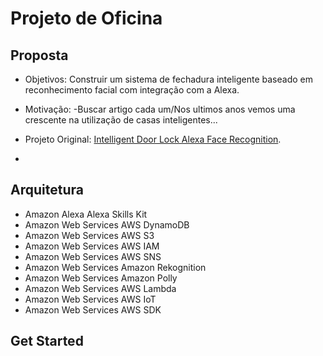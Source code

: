 # Projeto de Oficina

## Proposta

* Objetivos: Construir um sistema de fechadura inteligente baseado em reconhecimento facial com integração com a Alexa.

* Motivação: -Buscar artigo cada um/Nos ultimos anos vemos uma crescente na utilização de casas inteligentes...

* Projeto Original: [Intelligent Door Lock Alexa Face Recognition](https://hackaday.io/project/181086-intelligent-door-lock-alexa-face-recognition).

*

## Arquitetura

* Amazon Alexa Alexa Skills Kit
* Amazon Web Services AWS DynamoDB
* Amazon Web Services AWS S3
* Amazon Web Services AWS IAM
* Amazon Web Services AWS SNS
* Amazon Web Services Amazon Rekognition
* Amazon Web Services Amazon Polly
* Amazon Web Services AWS Lambda
* Amazon Web Services AWS IoT
* Amazon Web Services AWS SDK

## Get Started
